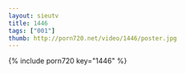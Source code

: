 ```yaml
--- 
layout: sieutv
title: 1446
tags: ["001"]
thumb: http://porn720.net/video/1446/poster.jpg
---
```

{% include porn720 key="1446" %} 

